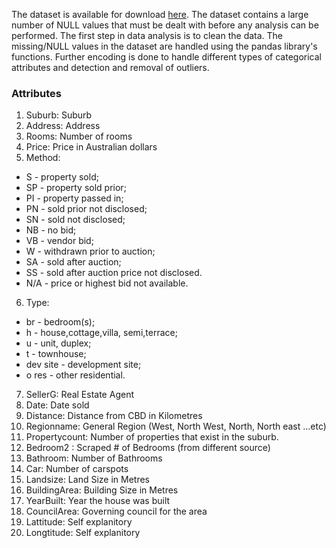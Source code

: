 The dataset is available for download [here](https://www.kaggle.com/anthonypino/melbourne-housing-market?select=Melbourne_housing_FULL.csv). The dataset contains a large number of NULL values that must be dealt with before any analysis can be performed. The first step in data analysis is to clean the data. The missing/NULL values in the dataset are handled using the pandas library's functions. Further encoding is done to handle different types of categorical attributes and detection and removal of outliers.

### Attributes
1. Suburb: Suburb
2. Address: Address
3. Rooms: Number of rooms
4. Price: Price in Australian dollars
5. Method:
- S - property sold;
- SP - property sold prior;
- PI - property passed in;
- PN - sold prior not disclosed;
- SN - sold not disclosed;
- NB - no bid;
- VB - vendor bid;
- W - withdrawn prior to auction;
- SA - sold after auction;
- SS - sold after auction price not disclosed.
- N/A - price or highest bid not available.

6. Type:
- br - bedroom(s);
- h - house,cottage,villa, semi,terrace;
- u - unit, duplex;
- t - townhouse;
- dev site - development site;
- o res - other residential.

7. SellerG: Real Estate Agent
8. Date: Date sold
9. Distance: Distance from CBD in Kilometres
10. Regionname: General Region (West, North West, North, North east …etc)
11. Propertycount: Number of properties that exist in the suburb.
12. Bedroom2 : Scraped # of Bedrooms (from different source)
13. Bathroom: Number of Bathrooms
14. Car: Number of carspots
15. Landsize: Land Size in Metres
16. BuildingArea: Building Size in Metres
17. YearBuilt: Year the house was built
18. CouncilArea: Governing council for the area
19. Lattitude: Self explanitory
20. Longtitude: Self explanitory
